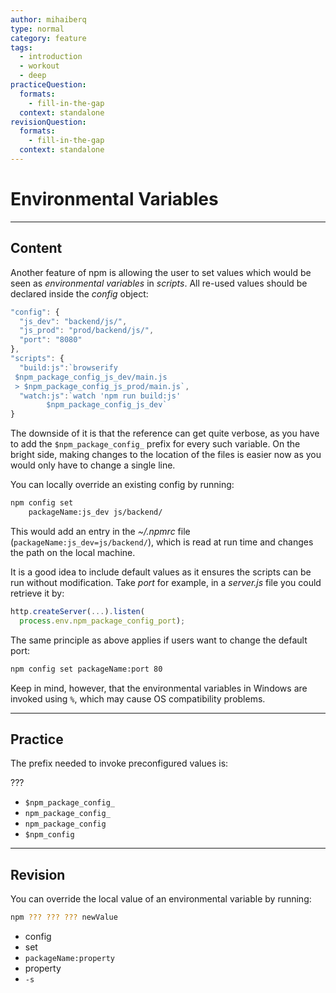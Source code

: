 ```yaml
---
author: mihaiberq
type: normal
category: feature
tags:
  - introduction
  - workout
  - deep
practiceQuestion:
  formats:
    - fill-in-the-gap
  context: standalone
revisionQuestion:
  formats:
    - fill-in-the-gap
  context: standalone
---
```


# Environmental Variables


---

## Content

Another feature of npm is allowing the user to set values which would be seen as *environmental variables* in *scripts*. All re-used values should be declared inside the *config* object:

```javascript
"config": {
  "js_dev": "backend/js/",
  "js_prod": "prod/backend/js/",
  "port": "8080"
},
"scripts": {
  "build:js":`browserify
 $npm_package_config_js_dev/main.js
 > $npm_package_config_js_prod/main.js`,
  "watch:js":`watch 'npm run build:js'
        $npm_package_config_js_dev`
}
```

The downside of it is that the reference can get quite verbose, as you have to add the `$npm_package_config_` prefix for every such variable. On the bright side, making changes to the location of the files is easier now as you would only have to change a single line.

You can locally override an existing config by running:

```bash
npm config set
    packageName:js_dev js/backend/
```

This would add an entry in the *~/.npmrc* file (`packageName:js_dev=js/backend/`), which is read at run time and changes the path on the local machine.

It is a good idea to include default values as it ensures the scripts can be run without modification. Take *port* for example, in a *server.js* file you could retrieve it by:

```javascript
http.createServer(...).listen(
  process.env.npm_package_config_port);
```

The same principle as above applies if users want to change the default port:

```bash
npm config set packageName:port 80
```

Keep in mind, however, that the environmental variables in Windows are invoked using `%`, which may cause OS compatibility problems.


---

## Practice

The prefix needed to invoke preconfigured values is:

???

- `$npm_package_config_`
- `npm_package_config_`
- `npm_package_config`
- `$npm_config`

---

## Revision

You can override the local value of an environmental variable by running:

```bash
npm ??? ??? ??? newValue
```

- config
- set
- `packageName:property`
- property
- `-s`
